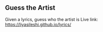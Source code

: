 ## Guess the Artist
Given a lyrics, guess who the artist is 
Live link: https://liyasileshi.github.io/lyrics/
